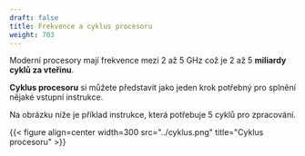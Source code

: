 ```yaml
---
draft: false
title: Frekvence a cyklus procesoru
weight: 703
---
```


Moderní procesory mají frekvence mezi 2 až 5 GHz což je 2 až 5 **miliardy cyklů za vteřinu**. 

**Cyklus procesoru** si můžete představit jako jeden krok potřebný pro splnění nějaké vstupní instrukce.

Na obrázku níže je příklad instrukce, která potřebuje 5 cyklů pro zpracování.

{{< figure align=center width=300 src="../cyklus.png" title="Cyklus procesoru" >}}